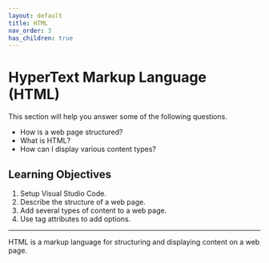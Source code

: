 ```yaml
---
layout: default
title: HTML
nav_order: 3
has_children: true
---
```


# HyperText Markup Language (HTML)

This section will help you answer some of the following questions.

-   How is a web page structured?
-   What is HTML?
-   How can I display various content types?

## Learning Objectives

1. Setup Visual Studio Code.
2. Describe the structure of a web page.
3. Add several types of content to a web page.
4. Use tag attributes to add options.

---

HTML is a markup language for structuring and displaying content on a web page.
